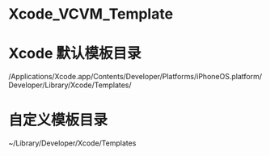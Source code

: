 # Xcode_VCVM_Template
# Xcode 默认模板目录 
/Applications/Xcode.app/Contents/Developer/Platforms/iPhoneOS.platform/Developer/Library/Xcode/Templates/
# 自定义模板目录 
~/Library/Developer/Xcode/Templates